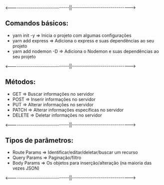 <-----------------------------||----------------------------->

## Comandos básicos:

- yarn init -y => Inicia o projeto com algumas configurações
- yarn add express => Adiciona o express e suas dependências ao seu projeto
- yarn add nodemon -D => Adiciona o Nodemon e suas dependências ao seu projeto

<-----------------------------||----------------------------->

## Métodos:

- GET => Buscar informações no servidor
- POST => Inserir informações no servidor
- PUT => Alterar informações no servidor
- PATCH => Alterar informações específicas no servidor
- DELETE => Deletar informações no servidor

<-----------------------------||----------------------------->

## Tipos de parâmetros:

- Route Params => Identificar/editar/deletar/buscar um recurso
- Query Params => Paginação/filtro
- Body Params => Os objetos para inserção/alteração (na maioria das vezes JSON)

<-----------------------------||----------------------------->
